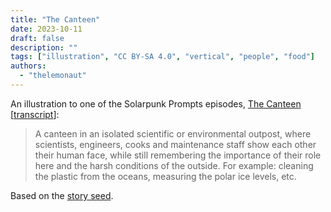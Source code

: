 ```yaml
---
title: "The Canteen"
date: 2023-10-11
draft: false
description: ""
tags: ["illustration", "CC BY-SA 4.0", "vertical", "people", "food"]
authors:
  - "thelemonaut"
---
```


An illustration to one of the Solarpunk Prompts episodes, [The Canteen](https://podcast.tomasino.org/@SolarpunkPrompts/episodes/the-canteen) [[transcript](https://wiki.tomasino.org/writing/Solarpunk-Prompts---The-Canteen)]:

> A canteen in an isolated scientific or environmental outpost, where scientists, engineers, cooks and maintenance staff show each other their human face, while still remembering the importance of their role here and the harsh conditions of the outside. For example: cleaning the plastic from the oceans, measuring the polar ice levels, etc.

Based on the [story seed](/seeds/the-canteen).